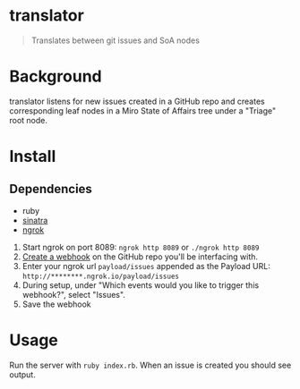 # translator
> Translates between git issues and SoA nodes

# Background
translator listens for new issues created in a GitHub repo and creates corresponding leaf nodes in a Miro State of Affairs tree under a "Triage" root node.

# Install

## Dependencies
* ruby
* [sinatra](http://sinatrarb.com/)
* [ngrok](https://ngrok.com/)

1. Start ngrok on port 8089: `ngrok http 8089` or `./ngrok http 8089`
2. [Create a webhook](https://developer.github.com/webhooks/creating/) on the GitHub repo you'll be interfacing with.
3. Enter your ngrok url `payload/issues` appended as the Payload URL: `http://********.ngrok.io/payload/issues`
4. During setup, under "Which events would you like to trigger this webhook?", select "Issues".
5. Save the webhook

# Usage
Run the server with `ruby index.rb`. When an issue is created you should see output.
